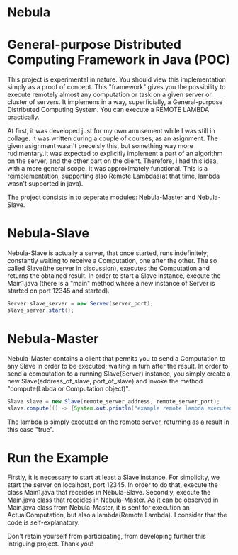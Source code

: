# Nebula
# General-purpose Distributed Computing Framework in Java (POC)

This project is experimental in nature. You should view this implementation simply as a proof of concept.
This "framework" gives you the possibility to execute remotely almost any computation or task on a given server or cluster of servers. 
It implemens in a way, superficially, a General-purpose Distributed Computing System. You can execute a REMOTE LAMBDA practically.

At first, it was developed just for my own amusement while I was still in collage. It was written during a couple of courses, as an asignment.
The given asignment wasn't preceisly this, but something way more rudimentary.It was expected to explicitly implement a part of an algorithm
on the server, and the other part on the client. Therefore, I had this idea, with a more general scope. It was approximately functional.
This is a reimplementation, supporting also Remote Lambdas(at that time, lambda wasn't supported in java).

The project consists in to seperate modules: Nebula-Master and Nebula-Slave.

# Nebula-Slave
Nebula-Slave is actually a server, that once started, runs indefinitely; constantly waiting to receive a Computation, one after the other.
The so called Slave(the server in discussion), executes the Computation and returns the obtained result. 
In order to start a Slave instance, execute the Main1.java (there is a "main" method where a new instance of Server is started on port 12345
and started).
```java
Server slave_server = new Server(server_port);
slave_server.start();
```

# Nebula-Master
Nebula-Master contains a client that permits you to send a Computation to any Slave in order to be executed; waiting in turn after the result. 
In order to send a computation to a running Slave(Server) instance, you simply create a new Slave(address_of_slave, port_of_slave) and invoke the method
"compute(Labda or Computation object)". 
```java
Slave slave = new Slave(remote_server_address, remote_server_port);
slave.compute(() -> {System.out.println("example remote lambda executed"); return true;});
```
The lambda is simply executed on the remote server, returning as a result in this case "true".


# Run the Example
Firstly, it is necessary to start at least a Slave instance. For simplicity, we start the server on localhost, port 12345. In order to do that,
execute the class Main1.java that receides in Nebula-Slave.
Secondly, execute the Main.java class that receides in Nebula-Master. 
As it can be observed in Main.java class from Nebula-Master, it is sent for execution an ActualComputation, but also a lambda(Remote Lambda).
I consider that the code is self-explanatory.

Don't retain yourself from participating, from developing further this intriguing project. Thank you!
